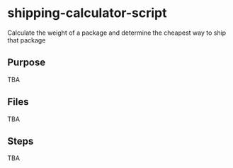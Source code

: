 # shipping-calculator-script
Calculate the weight of a package and determine the cheapest way to ship that package

## Purpose 
TBA


## Files
TBA


## Steps
TBA

